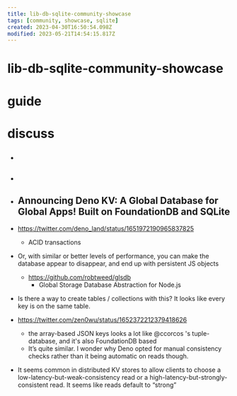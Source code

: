 ```yaml
---
title: lib-db-sqlite-community-showcase
tags: [community, showcase, sqlite]
created: 2023-04-30T16:50:54.098Z
modified: 2023-05-21T14:54:15.817Z
---
```


# lib-db-sqlite-community-showcase

# guide

# discuss
- ## 

- ## 

- ## Announcing Deno KV: A Global Database for Global Apps! Built on FoundationDB and SQLite
- https://twitter.com/deno_land/status/1651972190965837825
  - ACID transactions

- Or, with similar or better levels of performance, you can make the database appear to disappear, and end up with persistent JS objects
  - https://github.com/robtweed/glsdb
    - Global Storage Database Abstraction for Node.js

- Is there a way to create tables / collections with this? It looks like every key is on the same table.

- https://twitter.com/zen0wu/status/1652372212379418626
  - the array-based JSON keys looks a lot like @ccorcos 's tuple-database, and it's also FoundationDB based
  - It’s quite similar. I wonder why Deno opted for manual consistency checks rather than it being automatic on reads though.
- It seems common in distributed KV stores to allow clients to choose a low-latency-but-weak-consistency read or a high-latency-but-strongly-consistent read. It seems like reads default to “strong”
